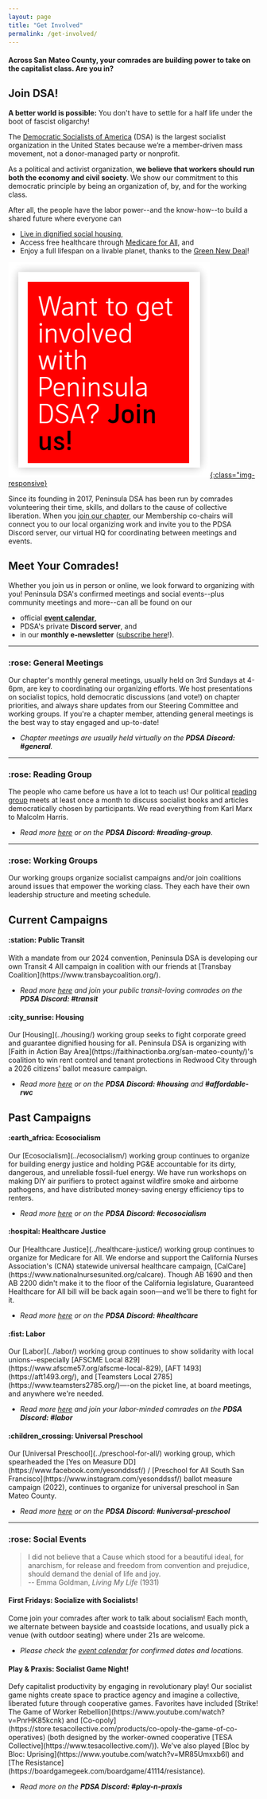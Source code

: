 ```yaml
---
layout: page
title: "Get Involved"
permalink: /get-involved/
---
```

<h4>Across San Mateo County, your comrades are building power to take on the capitalist class. Are you in?</h4>

<h2>Join DSA!</h2>

**A better world is possible:** You don't have to settle for a half life under the boot of fascist oligarchy! 

The [Democratic Socialists of America](https://www.dsausa.org/) (DSA) is the largest socialist organization in the United States because we’re a member-driven mass movement, not a donor-managed party or nonprofit. 

As a political and activist organization, **we believe that workers should run both the economy and civil society**. We show our commitment to this democratic principle by being an organization of, by, and for the working class. 

After all, the people have the labor power--and the know-how--to build a shared future where everyone can
* [Live in dignified social housing](https://www.dsausa.org/dsa-political-platform-from-2021-convention/#housing), 
* Access free healthcare through [Medicare for All](https://www.dsausa.org/dsa-political-platform-from-2021-convention/#health), and
* Enjoy a full lifespan on a livable planet, thanks to the [Green New Deal](https://www.dsausa.org/dsa-political-platform-from-2021-convention/#gnd)!

[![Want to get involved with Peninsula DSA? Join us!](/assets/images/getinvolved.png){:class="img-responsive}](https://act.dsausa.org/donate/membership/)

Since its founding in 2017, Peninsula DSA has been run by comrades volunteering their time, skills, and dollars to the cause of collective liberation. When you [join our chapter](https://www.dsausa.org/join), our Membership co-chairs will connect you to our local organizing work and invite you to the PDSA Discord server, our virtual HQ for coordinating between meetings and events.

<h2>Meet Your Comrades!</h2>

Whether you join us in person or online, we look forward to organizing with you! Peninsula DSA's confirmed meetings and social events--plus community meetings and more--can all be found on our 
* official [**event calendar**](../calendar),
* PDSA's private **Discord server**, and
* in our **monthly e-newsletter** ([subscribe here](http://eepurl.com/cNwNHH)!).

---

<h3>:rose: General Meetings</h3>

Our chapter's monthly general meetings, usually held on 3rd Sundays at 4-6pm, are key to coordinating our organizing efforts. We host presentations on socialist topics, hold democratic discussions (and vote!) on chapter priorities, and always share updates from our Steering Committee and working groups. If you're a chapter member, attending general meetings is the best way to stay engaged and up-to-date!
* _Chapter meetings are usually held virtually on the **PDSA Discord: #general**._

---

<h3>:rose: Reading Group</h3>

The people who came before us have a lot to teach us! Our political [reading group](../political-reading/) meets at least once a month to discuss socialist books and articles democratically chosen by participants. We read everything from Karl Marx to Malcolm Harris.
* _Read more [here](../political-reading/) or on the **PDSA Discord: #reading-group**_.

---

<h3>:rose: Working Groups</h3>

Our working groups organize socialist campaigns and/or join coalitions around issues that empower the working class. They each have their own leadership structure and meeting schedule.

<h2>Current Campaigns</h2>

<h4>:station: Public Transit</h4>
With a mandate from our 2024 convention, Peninsula DSA is developing our own Transit 4 All campaign in coalition with our friends at [Transbay Coalition](https://www.transbaycoalition.org/).

* _Read more [here](../public-transit/) and join your public transit-loving comrades on the **PDSA Discord: #transit**_

<h4>:city_sunrise: Housing</h4>
Our [Housing](../housing/) working group seeks to fight corporate greed and guarantee dignified housing for all. Peninsula DSA is organizing with [Faith in Action Bay Area](https://faithinactionba.org/san-mateo-county/)'s coalition to win rent control and tenant protections in Redwood City through a 2026 citizens' ballot measure campaign. 

* _Read more [here](../housing/) or on the **PDSA Discord: #housing** and **#affordable-rwc**_

<h2>Past Campaigns</h2>

<h4>:earth_africa: Ecosocialism</h4>
Our [Ecosocialism](../ecosocialism/) working group continues to organize for building energy justice and holding PG&E accountable for its dirty, dangerous, and unreliable fossil-fuel energy. We have run workshops on making DIY air purifiers to protect against wildfire smoke and airborne pathogens, and have distributed money-saving energy efficiency tips to renters.

* _Read more [here](../ecosocialism/) or on the **PDSA Discord: #ecosocialism**_

<h4>:hospital: Healthcare Justice</h4>
Our [Healthcare Justice](../healthcare-justice/) working group continues to organize for Medicare for All. We endorse and support the California Nurses Association's (CNA) statewide universal healthcare campaign, [CalCare](https://www.nationalnursesunited.org/calcare).  Though AB 1690 and then AB 2200 didn't make it to the floor of the California legislature, Guaranteed Healthcare for All bill will be back again soon—and we'll be there to fight for it.

* _Read more [here](../healthcare-justice/) or on the **PDSA Discord: #healthcare**_

<h4>:fist: Labor</h4>
Our [Labor](../labor/) working group continues to show solidarity with local unions--especially [AFSCME Local 829](https://www.afscme57.org/afscme-local-829), [AFT 1493](https://aft1493.org/), and [Teamsters Local 2785](https://www.teamsters2785.org/)—-on the picket line, at board meetings, and anywhere we're needed.

* _Read more [here](../labor/) and join your labor-minded comrades on the **PDSA Discord: #labor**_

<h4>:children_crossing: Universal Preschool</h4>
Our [Universal Preschool](../preschool-for-all/) working group, which spearheaded the [Yes on Measure DD](https://www.facebook.com/yesonddssf/) / [Preschool for All South San Francisco](https://www.instagram.com/yesonddssf/) ballot measure campaign (2022), continues to organize for universal preschool in San Mateo County. 

* _Read more [here](../preschool-for-all/) or on the **PDSA Discord: #universal-preschool**_

---

<h3>:rose: Social Events</h3>

>I did not believe that a Cause which stood for a beautiful ideal, for anarchism, for release and freedom from convention and prejudice, should demand the denial of life and joy. <br>
-- Emma Goldman, _Living My Life_ (1931)

<h4>First Fridays: Socialize with Socialists!</h4>
Come join your comrades after work to talk about socialism!  Each month, we alternate between bayside and coastside locations, and usually pick a venue (with outdoor seating) where under 21s are welcome.

* _Please check the [event calendar](../calendar) for confirmed dates and locations._

<h4>Play & Praxis: Socialist Game Night!</h4>
Defy capitalist productivity by engaging in revolutionary play! Our socialist game nights create space to practice agency and imagine a collective, liberated future through cooperative games. Favorites have included [Strike! The Game of Worker Rebellion](https://www.youtube.com/watch?v=PnrHK85kcnk) and [Co-opoly](https://store.tesacollective.com/products/co-opoly-the-game-of-co-operatives) (both designed by the worker-owned cooperative [TESA Collective](https://www.tesacollective.com/)). We've also played [Bloc by Bloc: Uprising](https://www.youtube.com/watch?v=MR85Umxxb6I) and [The Resistance](https://boardgamegeek.com/boardgame/41114/resistance).

* _Read more on the **PDSA Discord: #play-n-praxis**_
